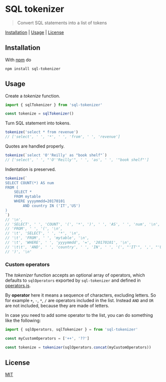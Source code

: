 # SQL tokenizer

> Convert SQL statements into a list of tokens

[Installation](#installation) |
[Usage](#usage) |
[License](#license)

## Installation

With [npm](https://npmjs.org/) do

```shell
npm install sql-tokenizer
```

## Usage

Create a *tokenize* function.

```javascript
import { sqlTokenizer } from 'sql-tokenizer'

const tokenize = sqlTokenizer()
```

Turn SQL statement into tokens.

```javascript
tokenize('select * from revenue')
// ['select', ' ', '*', ' ', 'from', ' ', 'revenue']
```

Quotes are handled properly.

```javascript
tokenize(`select 'O''Reilly' as "book shelf"`)
// ['select', ' ', "'O''Reilly'", ' ', 'as', ' ', '"book shelf"']
```

Indentation is preserved.

```javascript
tokenize(`
SELECT COUNT(*) AS num
FROM (
	SELECT *
	FROM mytable
	WHERE yyyymmdd=20170101
		AND country IN ('IT','US')
)
`)
// '\n',
// 'SELECT', ' ', 'COUNT', '(', '*', ')', ' ', 'AS', ' ', 'num', '\n',
// 'FROM', ' ', '(', '\n',
// '\t', 'SELECT', ' ', '*', '\n',
// '\t', 'FROM', ' ', 'mytable', '\n',
// '\t', 'WHERE', ' ', 'yyyymmdd', '=', '20170101', '\n',
// '\t\t', 'AND', ' ', 'country', ' ', 'IN', ' ', '(', "'IT'", ',', "'US'", ')', '\n',
// ')', '\n'
```

### Custom operators

The *tokenizer* function accepts an optional array of operators, which defaults to `sqlOperators` exported by `sql-tokenizer` and defined in [operators.js](https://github.com/fibo/SQL-tokenizer/blob/main/src/operators.js).

By **operator** here it means a sequence of characters, excluding letters. So for example `+`, `-`, `*`, `/` are operators included in the list. Instead `AND` and `OR` are not included, because they are made of letters.

In case you need to add some operator to the list, you can do something like the following:

```javascript
import { sqlOperators, sqlTokenizer } = from 'sql-tokenizer'

const myCustomOperators = ['++', '??']

const tokenize = tokenizer(sqlOperators.concat(myCustomOperators))
```

## License

[MIT](https://fibo.github.io/mit-license/)

